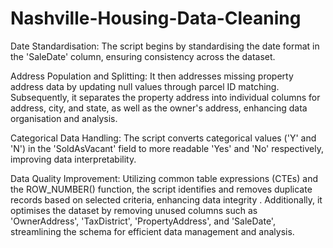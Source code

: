 # Nashville-Housing-Data-Cleaning
Date Standardisation: The script begins by standardising the date format in the 'SaleDate' column, ensuring consistency across the dataset.

Address Population and Splitting: It then addresses missing property address data by updating null values through parcel ID matching. Subsequently, it separates the property address into individual columns for address, city, and state, as well as the owner's address, enhancing data organisation and analysis.

Categorical Data Handling: The script converts categorical values ('Y' and 'N') in the 'SoldAsVacant' field to more readable 'Yes' and 'No' respectively, improving data interpretability.

Data Quality Improvement: Utilizing common table expressions (CTEs) and the ROW_NUMBER() function, the script identifies and removes duplicate records based on selected criteria, enhancing data integrity
.
Additionally, it optimises the dataset by removing unused columns such as 'OwnerAddress', 'TaxDistrict', 'PropertyAddress', and 'SaleDate', streamlining the schema for efficient data management and analysis.
